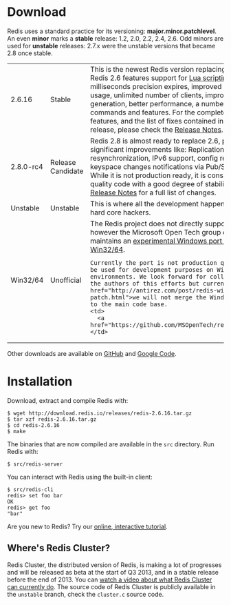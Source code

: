 Download
===

Redis uses a standard practice for its versioning:
**major.minor.patchlevel**.
An even **minor** marks a **stable**
release: 1.2, 2.0, 2.2, 2.4, 2.6. Odd minors are used for **unstable**
releases: 2.7.x were the unstable versions that became 2.8 once stable.

<table class="versions">

  <tr class="current">
    <td>2.6.16</td>
    <td>Stable</td>
    <td>This is the newest Redis version replacing Redis 2.4.
    Redis 2.6 features support for <a href="/commands/eval">Lua scripting</a>, milliseconds precision expires, improved memory usage, unlimited number of clients, improved AOF generation, better performance, a number of new commands and features. For the complete list of new features, and the list of fixes contained in each 2.6 release, please check the <a href="https://github.com/antirez/redis/raw/2.6/00-RELEASENOTES">Release Notes</a>.
    <br>
    <td>
      <a href="http://download.redis.io/releases/redis-2.6.16.tar.gz">Download</a>
    </td>
  </tr>

  <tr>
    <td>2.8.0-rc4</td>
    <td>Release Candidate</td>
    <td>Redis 2.8 is almost ready to replace 2.6, providing significant improvements like: Replication partial resynchronization, IPv6 support, config rewriting, keyspace changes notifications via Pub/Sub, and more. While it is not production ready, it is considered beta-quality code with a good degree of stability. See the <a href="https://github.com/antirez/redis/raw/2.8/00-RELEASENOTES">Release Notes</a> for a full list of changes.</td>
    <td>
      <a href="http://download.redis.io/releases/redis-2.8.0-rc4.tar.gz">Download</a>
    </td>
  </tr>

  <tr>
    <td>Unstable</td>
    <td>Unstable</td>
    <td>This is where all the development happens. Only for hard core hackers.
    <td>
      <a href="https://github.com/antirez/redis/tree/unstable">Clone</a>
    </td>
  </tr>

  <tr>
    <td>Win32/64</td>
    <td>Unofficial</td>
    <td>The Redis project does not directly support Windows, however the Microsoft Open Tech group develops and maintains an <a href="https://github.com/MSOpenTech/redis">experimental Windows port targeting Win32/64</a>.

    Currently the port is not production quality but can be used for development purposes on Windows environments. We look forward for collaborating with the authors of this efforts but currently <a href="http://antirez.com/post/redis-win32-msft-patch.html">we will not merge the Windows port</a> to the main code base.
    <td>
      <a href="https://github.com/MSOpenTech/redis">Clone</a>
    </td>
  </tr>

</table>

Other downloads are available on [GitHub](https://github.com/antirez/redis/downloads)
and [Google Code](http://code.google.com/p/redis/downloads/list?can=1).

Installation
===

Download, extract and compile Redis with:

    $ wget http://download.redis.io/releases/redis-2.6.16.tar.gz
    $ tar xzf redis-2.6.16.tar.gz
    $ cd redis-2.6.16
    $ make

The binaries that are now compiled are available in the `src` directory. Run Redis with:

    $ src/redis-server

You can interact with Redis using the built-in client:

    $ src/redis-cli
    redis> set foo bar
    OK
    redis> get foo
    "bar"

Are you new to Redis? Try our [online, interactive tutorial](http://try.redis-db.com).

Where's Redis Cluster?
---

Redis Cluster, the distributed version of Redis, is making a lot of progresses and will be released as beta at the start of Q3 2013, and in a stable release before the end of 2013. You can [watch a video about what Redis Cluster can currently do](https://vimeo.com/63672368). The source code of Redis Cluster is publicly available in the `unstable` branch, check the `cluster.c` source code.
